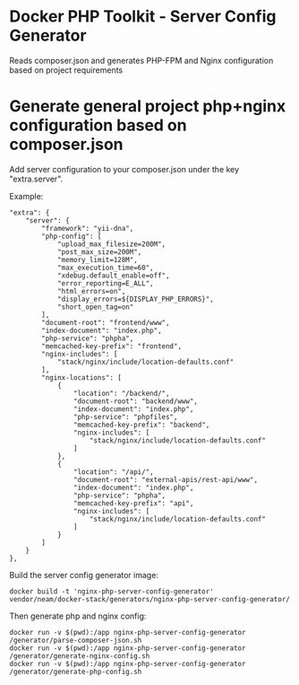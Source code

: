 Docker PHP Toolkit - Server Config Generator
============================================

Reads composer.json and generates PHP-FPM and Nginx configuration based on project requirements

# Generate general project php+nginx configuration based on composer.json

Add server configuration to your composer.json under the key "extra.server".

Example:

    "extra": {
        "server": {
            "framework": "yii-dna",
            "php-config": [
                "upload_max_filesize=200M",
                "post_max_size=200M",
                "memory_limit=128M",
                "max_execution_time=60",
                "xdebug.default_enable=off",
                "error_reporting=E_ALL",
                "html_errors=on",
                "display_errors=${DISPLAY_PHP_ERRORS}",
                "short_open_tag=on"
            ],
            "document-root": "frontend/www",
            "index-document": "index.php",
            "php-service": "phpha",
            "memcached-key-prefix": "frontend",
            "nginx-includes": [
                "stack/nginx/include/location-defaults.conf"
            ],
            "nginx-locations": [
                {
                    "location": "/backend/",
                    "document-root": "backend/www",
                    "index-document": "index.php",
                    "php-service": "phpfiles",
                    "memcached-key-prefix": "backend",
                    "nginx-includes": [
                        "stack/nginx/include/location-defaults.conf"
                    ]
                },
                {
                    "location": "/api/",
                    "document-root": "external-apis/rest-api/www",
                    "index-document": "index.php",
                    "php-service": "phpha",
                    "memcached-key-prefix": "api",
                    "nginx-includes": [
                        "stack/nginx/include/location-defaults.conf"
                    ]
                }
            ]
        }
    },

Build the server config generator image:

    docker build -t 'nginx-php-server-config-generator' vendor/neam/docker-stack/generators/nginx-php-server-config-generator/

Then generate php and nginx config:

    docker run -v $(pwd):/app nginx-php-server-config-generator /generator/parse-composer-json.sh
    docker run -v $(pwd):/app nginx-php-server-config-generator /generator/generate-nginx-config.sh
    docker run -v $(pwd):/app nginx-php-server-config-generator /generator/generate-php-config.sh
